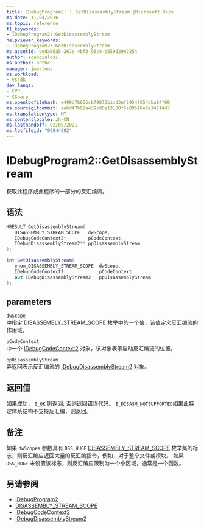 ```yaml
---
title: IDebugProgram2：： GetDisassemblyStream |Microsoft Docs
ms.date: 11/04/2016
ms.topic: reference
f1_keywords:
- IDebugProgram2::GetDisassemblyStream
helpviewer_keywords:
- IDebugProgram2::GetDisassemblyStream
ms.assetid: beda0da5-267e-4bf3-96c4-b659d29e2254
author: acangialosi
ms.author: anthc
manager: jmartens
ms.workload:
- vssdk
dev_langs:
- CPP
- CSharp
ms.openlocfilehash: e499d7b655cb79873b1cd3ef2954f054bba84f60
ms.sourcegitcommit: ae6d47b09a439cd0e13180f5e89510e3e347fd47
ms.translationtype: MT
ms.contentlocale: zh-CN
ms.lasthandoff: 02/08/2021
ms.locfileid: "99844692"
---
```

# <a name="idebugprogram2getdisassemblystream"></a>IDebugProgram2::GetDisassemblyStream
获取此程序或此程序的一部分的反汇编流。

## <a name="syntax"></a>语法

```cpp
HRESULT GetDisassemblyStream( 
   DISASSEMBLY_STREAM_SCOPE   dwScope,
   IDebugCodeContext2*        pCodeContext,
   IDebugDisassemblyStream2** ppDisassemblyStream
);
```

```csharp
int GetDisassemblyStream( 
   enum_DISASSEMBLY_STREAM_SCOPE  dwScope,
   IDebugCodeContext2             pCodeContext,
   out IDebugDisassemblyStream2   ppDisassemblyStream
);
```

## <a name="parameters"></a>parameters
`dwScope`\
中指定 [DISASSEMBLY_STREAM_SCOPE](../../../extensibility/debugger/reference/disassembly-stream-scope.md) 枚举中的一个值，该值定义反汇编流的作用域。

`pCodeContext`\
中一个 [IDebugCodeContext2](../../../extensibility/debugger/reference/idebugcodecontext2.md) 对象，该对象表示启动反汇编流的位置。

`ppDisassemblyStream`\
弄返回表示反汇编流的 [IDebugDisassemblyStream2](../../../extensibility/debugger/reference/idebugdisassemblystream2.md) 对象。

## <a name="return-value"></a>返回值
 如果成功， `S_OK` 则返回; 否则返回错误代码。 `E_DISASM_NOTSUPPORTED`如果此特定体系结构不支持反汇编，则返回。

## <a name="remarks"></a>备注
 如果 `dwScopes` 参数具有 `DSS_HUGE` [DISASSEMBLY_STREAM_SCOPE](../../../extensibility/debugger/reference/disassembly-stream-scope.md) 枚举集的标志，则反汇编应返回大量的反汇编指令，例如，对于整个文件或模块。 如果 `DSS_HUGE` 未设置该标志，则反汇编应限制为一个小区域，通常是一个函数。

## <a name="see-also"></a>另请参阅
- [IDebugProgram2](../../../extensibility/debugger/reference/idebugprogram2.md)
- [DISASSEMBLY_STREAM_SCOPE](../../../extensibility/debugger/reference/disassembly-stream-scope.md)
- [IDebugCodeContext2](../../../extensibility/debugger/reference/idebugcodecontext2.md)
- [IDebugDisassemblyStream2](../../../extensibility/debugger/reference/idebugdisassemblystream2.md)
